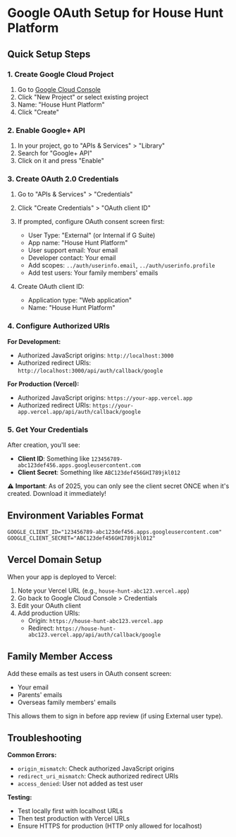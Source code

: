 # Google OAuth Setup for House Hunt Platform

## Quick Setup Steps

### 1. Create Google Cloud Project

1. Go to [Google Cloud Console](https://console.cloud.google.com/)
2. Click "New Project" or select existing project
3. Name: "House Hunt Platform"
4. Click "Create"

### 2. Enable Google+ API

1. In your project, go to "APIs & Services" > "Library"
2. Search for "Google+ API" 
3. Click on it and press "Enable"

### 3. Create OAuth 2.0 Credentials

1. Go to "APIs & Services" > "Credentials"
2. Click "Create Credentials" > "OAuth client ID"
3. If prompted, configure OAuth consent screen first:
   - User Type: "External" (or Internal if G Suite)
   - App name: "House Hunt Platform"
   - User support email: Your email
   - Developer contact: Your email
   - Add scopes: `../auth/userinfo.email`, `../auth/userinfo.profile`
   - Add test users: Your family members' emails

4. Create OAuth client ID:
   - Application type: "Web application"
   - Name: "House Hunt Platform"
   
### 4. Configure Authorized URIs

**For Development:**
- Authorized JavaScript origins: `http://localhost:3000`
- Authorized redirect URIs: `http://localhost:3000/api/auth/callback/google`

**For Production (Vercel):**
- Authorized JavaScript origins: `https://your-app.vercel.app`
- Authorized redirect URIs: `https://your-app.vercel.app/api/auth/callback/google`

### 5. Get Your Credentials

After creation, you'll see:
- **Client ID**: Something like `123456789-abc123def456.apps.googleusercontent.com`
- **Client Secret**: Something like `ABC123def456GHI789jkl012`

⚠️ **Important**: As of 2025, you can only see the client secret ONCE when it's created. Download it immediately!

## Environment Variables Format

```env
GOOGLE_CLIENT_ID="123456789-abc123def456.apps.googleusercontent.com"
GOOGLE_CLIENT_SECRET="ABC123def456GHI789jkl012"
```

## Vercel Domain Setup

When your app is deployed to Vercel:

1. Note your Vercel URL (e.g., `house-hunt-abc123.vercel.app`)
2. Go back to Google Cloud Console > Credentials
3. Edit your OAuth client
4. Add production URIs:
   - Origin: `https://house-hunt-abc123.vercel.app`
   - Redirect: `https://house-hunt-abc123.vercel.app/api/auth/callback/google`

## Family Member Access

Add these emails as test users in OAuth consent screen:
- Your email
- Parents' emails  
- Overseas family members' emails

This allows them to sign in before app review (if using External user type).

## Troubleshooting

**Common Errors:**
- `origin_mismatch`: Check authorized JavaScript origins
- `redirect_uri_mismatch`: Check authorized redirect URIs
- `access_denied`: User not added as test user

**Testing:**
- Test locally first with localhost URLs
- Then test production with Vercel URLs
- Ensure HTTPS for production (HTTP only allowed for localhost)